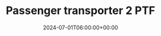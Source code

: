 ---
title: "Passenger transporter 2 PTF"
description: "Passenger transporter 2 PTF"
date: 2024-07-01T06:00:00+00:00
slug: "passenger-transporter-2-ptf"
image_cover: "images/home-vehicle-4.png"
specification:
    vehicle_type: "Iveco 190T36W Trakkerl"
    radio_name: "Uro TLFI"
    vintage: "2009"
    construction: "Ruster wood"
    perfomance: "265kW / 360hp"
    transmission: "automated 12-speed manual transmission"
    crew: "1 driver / 1 passenger / 6 people in cabin"
    total_weight: "18000kg"
    dimensions: "7.5<2.5x3.3m"
    water_tank: "2600 litres"
    pump: >
      lx low pressure pump 30001/min at 10bar  
      
      Ix high pressure pump 4001/min at 40barl
draft: false
weight: 40
---